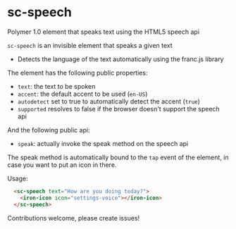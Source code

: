 sc-speech
============

Polymer 1.0 element that speaks text using the HTML5 speech api

`sc-speech` is an invisible element that speaks a given text

- Detects the language of the text automatically using the franc.js library

The element has the following public properties:

- `text`: the text to be spoken
- `accent`: the default accent to be used (`en-US`)
- `autodetect` set to true to automatically detect the accent (`true`)
- `supported` resolves to false if the browser doesn't support the speech api

And the following public api:

- `speak`: actually invoke the speak method on the speech api

The speak method is automatically bound to the `tap` event of the element, in case you want to put an icon in there.

Usage:

```html
  <sc-speech text="How are you doing today?">
  	<iron-icon icon="settings-voice"></iron-icon>
  </sc-speech>
```

Contributions welcome, please create issues!